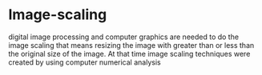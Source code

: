 # Image-scaling
digital image processing and computer graphics are needed to do the image scaling that means  resizing the image with greater than or less than the original size of the image. At that time image  scaling techniques were created by using computer numerical analysis
